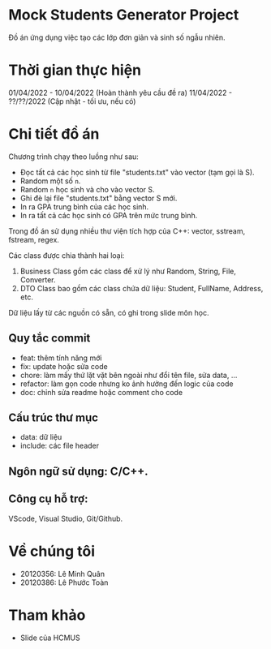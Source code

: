 # Mock Students Generator Project
Đồ án ứng dụng việc tạo các lớp đơn giản và sinh số ngẫu nhiên.

# Thời gian thực hiện
01/04/2022 - 10/04/2022 (Hoàn thành yêu cầu đề ra)
11/04/2022 - ??/??/2022 (Cập nhật - tối ưu, nếu có)

# Chi tiết đồ án
Chương trình chạy theo luồng như sau:
- Đọc tất cả các học sinh từ file "students.txt" vào vector (tạm gọi là S).
- Random một số `n`.
- Random `n` học sinh và cho vào vector S.
- Ghi đè lại file "students.txt" bằng vector S mới.
- In ra GPA trung bình của các học sinh.
- In ra tất cả các học sinh có GPA trên mức trung bình.

Trong đồ án sử dụng nhiều thư viện tích hợp của C++: vector, sstream, fstream, regex.

Các class được chia thành hai loại:
1. Business Class gồm các class để xử lý như Random, String, File, Converter.
2. DTO Class bao gồm các class chứa dữ liệu: Student, FullName, Address, etc.

Dữ liệu lấy từ các nguồn có sẵn, có ghi trong slide môn học.

## Quy tắc commit
- feat: thêm tính năng mới
- fix: update hoặc sửa code
- chore: làm mấy thứ lặt vặt bên ngoài như đổi tên file, sửa data, ...
- refactor: làm gọn code nhưng ko ảnh hưởng đến logic của code
- doc: chỉnh sửa readme hoặc comment cho code

## Cấu trúc thư mục
- data: dữ liệu
- include: các file header

## Ngôn ngữ sử dụng: C/C++.
## Công cụ hỗ trợ: 
VScode, Visual Studio, Git/Github.

# Về chúng tôi
- 20120356: Lê Minh Quân
- 20120386: Lê Phước Toàn

# Tham khảo
- Slide của HCMUS

